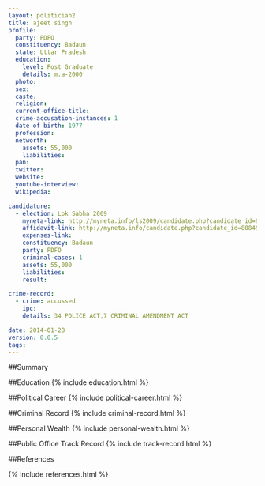 ```yaml
---
layout: politician2
title: ajeet singh
profile: 
  party: PDFO
  constituency: Badaun
  state: Uttar Pradesh
  education: 
    level: Post Graduate
    details: m.a-2000
  photo: 
  sex: 
  caste: 
  religion: 
  current-office-title: 
  crime-accusation-instances: 1
  date-of-birth: 1977
  profession: 
  networth: 
    assets: 55,000
    liabilities: 
  pan: 
  twitter: 
  website: 
  youtube-interview: 
  wikipedia: 

candidature: 
  - election: Lok Sabha 2009
    myneta-link: http://myneta.info/ls2009/candidate.php?candidate_id=8084
    affidavit-link: http://myneta.info/candidate.php?candidate_id=8084&scan=original
    expenses-link: 
    constituency: Badaun 
    party: PDFO
    criminal-cases: 1
    assets: 55,000
    liabilities: 
    result:  

crime-record: 
  - crime: accussed
    ipc: 
    details: 34 POLICE ACT,7 CRIMINAL AMENDMENT ACT 

date: 2014-01-28
version: 0.0.5
tags: 
---
```

##Summary


##Education
{% include education.html %}


##Political Career
{% include political-career.html %}


##Criminal Record
{% include criminal-record.html %}


##Personal Wealth
{% include personal-wealth.html %}


##Public Office Track Record
{% include track-record.html %}


##References


{% include references.html %}